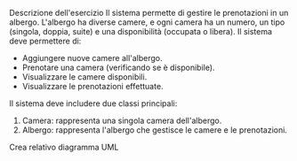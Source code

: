 Descrizione dell'esercizio
Il sistema permette di gestire le prenotazioni in un albergo. L'albergo ha diverse camere, e ogni camera ha un numero, un tipo (singola, doppia, suite) e una disponibilità (occupata o libera). Il sistema deve permettere di:

- Aggiungere nuove camere all'albergo.
- Prenotare una camera (verificando se è disponibile).
- Visualizzare le camere disponibili.
- Visualizzare le prenotazioni effettuate.

Il sistema deve includere due classi principali:
1. Camera: rappresenta una singola camera dell'albergo.
2. Albergo: rappresenta l'albergo che gestisce le camere e le prenotazioni.

Crea relativo diagramma UML